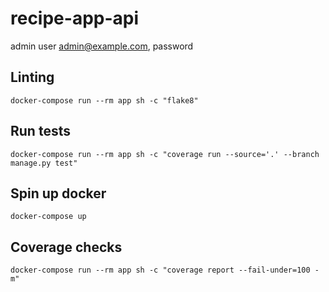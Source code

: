 # recipe-app-api
admin user admin@example.com, password


## Linting
`
docker-compose run --rm app sh -c "flake8"
`

## Run tests 
`
docker-compose run --rm app sh -c "coverage run --source='.' --branch manage.py test"
`

## Spin up docker
`
docker-compose up
`

## Coverage checks
`
docker-compose run --rm app sh -c "coverage report --fail-under=100 -m"
`
